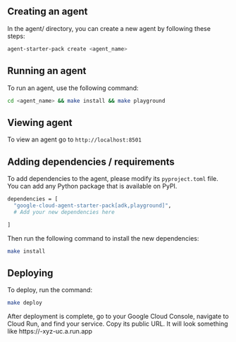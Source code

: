 ## Creating an agent
In the agent/ directory, you can create a new agent by following these steps:

```bash
agent-starter-pack create <agent_name>
```

## Running an agent
To run an agent, use the following command:

```bash
cd <agent_name> && make install && make playground
```

## Viewing agent
To view an agent go to `http://localhost:8501`

## Adding dependencies / requirements
To add dependencies to the agent, please modify its `pyproject.toml` file. You can add any Python package that is available on PyPI.

```bash
dependencies = [
  "google-cloud-agent-starter-pack[adk,playground]",
  # Add your new dependencies here

]
```
Then run the following command to install the new dependencies:

```bash
make install
```

## Deploying
To deploy, run the command:

```bash
make deploy
```

After deployment is complete, go to your Google Cloud Console, navigate to Cloud Run, and find your <agent> service. Copy its public URL. It will look something like https://<agent>-xyz-uc.a.run.app

